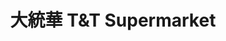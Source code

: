 ---
title: "大統華 T&T Supermarket"
url: /coquitlam/da-tong-hua-tandt-supermarket/
shop: supermarket
---